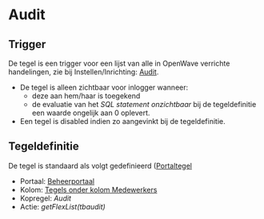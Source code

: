 # Audit

## Trigger

De tegel is een trigger voor een lijst van alle in OpenWave verrichte handelingen, zie bij Instellen/Inrichting: [Audit](../../../../instellen_inrichten/audit.md).

- De tegel is alleen zichtbaar voor inlogger wanneer:
  - deze aan hem/haar is toegekend
  - de evaluatie van het _SQL statement onzichtbaar_ bij de tegeldefinitie een waarde ongelijk aan 0 oplevert.
- Een tegel is disabled indien zo aangevinkt bij de tegeldefinitie.

## Tegeldefinitie

De tegel is standaard als volgt gedefinieerd ([Portaltegel](../../../../instellen_inrichten/portaldefinitie/portal_tegel.md)

- Portaal: [Beheerportaal](README.md)
- Kolom: [Tegels onder kolom Medewerkers](README.md)
- Kopregel: _Audit_
- Actie: _getFlexList(tbaudit)_
